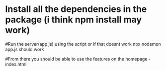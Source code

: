 # Install all the dependencies in the package (i think npm install may work)

#Run the server(app.js) using the script or if that doesnt work npx nodemon app.js should work

#From there you should be able to use the features on the homepage - index.html
